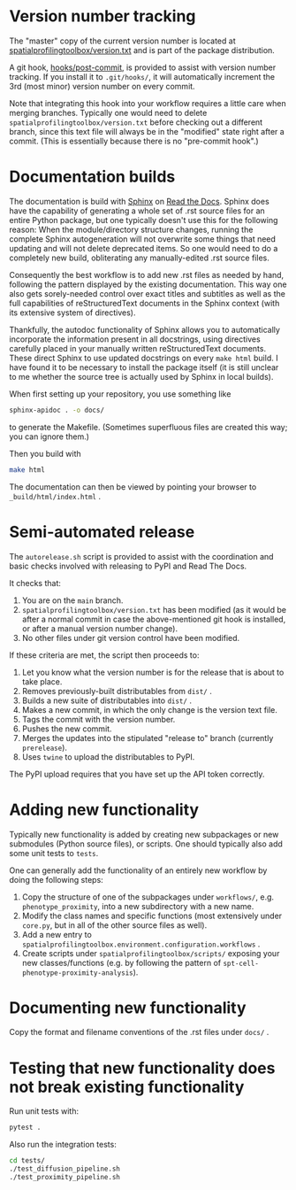 
Version number tracking
=======================
The "master" copy of the current version number is located at [spatialprofilingtoolbox/version.txt](spatialprofilingtoolbox/version.txt) and is part of the package distribution.

A git hook, [hooks/post-commit](hooks/post-commit), is provided to assist with version number tracking. If you install it to `.git/hooks/`, it will automatically increment the 3rd (most minor) version number on every commit.

Note that integrating this hook into your workflow requires a little care when merging branches. Typically one would need to delete `spatialprofilingtoolbox/version.txt` before checking out a different branch, since this text file will always be in the "modified" state right after a commit. (This is essentially because there is no "pre-commit hook".)


Documentation builds
====================
The documentation is build with [Sphinx](https://www.sphinx-doc.org/en/master/) on [Read the Docs](readthedocs.org). Sphinx does have the capability of generating a whole set of .rst source files for an entire Python package, but one typically doesn't use this for the following reason: When the module/directory structure changes, running the complete Sphinx autogeneration will not overwrite some things that need updating and will not delete deprecated items. So one would need to do a completely new build, obliterating any manually-edited .rst source files.

Consequently the best workflow is to add new .rst files as needed by hand, following the pattern displayed by the existing documentation. This way one also gets sorely-needed control over exact titles and subtitles as well as the full capabilities of reStructuredText documents in the Sphinx context (with its extensive system of directives).

Thankfully, the autodoc functionality of Sphinx allows you to automatically incorporate the information present in all docstrings, using directives carefully placed in your manually written reStructuredText documents. These direct Sphinx to use updated docstrings on every `make html` build. I have found it to be necessary to install the package itself (it is still unclear to me whether the source tree is actually used by Sphinx in local builds).

When first setting up your repository, you use something like

```bash
sphinx-apidoc . -o docs/
```

to generate the Makefile. (Sometimes superfluous files are created this way; you can ignore them.)

Then you build with

```bash
make html
```

The documentation can then be viewed by pointing your browser to `_build/html/index.html` .


Semi-automated release
======================
The `autorelease.sh` script is provided to assist with the coordination and basic checks involved with releasing to PyPI and Read The Docs.

It checks that:

1. You are on the `main` branch.
2. `spatialprofilingtoolbox/version.txt` has been modified (as it would be after a normal commit in case the above-mentioned git hook is installed, or after a manual version number change).
3. No other files under git version control have been modified.

If these criteria are met, the script then proceeds to:

1. Let you know what the version number is for the release that is about to take place.
2. Removes previously-built distributables from `dist/` .
3. Builds a new suite of distributables into `dist/` .
4. Makes a new commit, in which the only change is the version text file.
5. Tags the commit with the version number.
6. Pushes the new commit.
7. Merges the updates into the stipulated "release to" branch (currently `prerelease`).
8. Uses `twine` to upload the distributables to PyPI.

The PyPI upload requires that you have set up the API token correctly.


Adding new functionality
========================
Typically new functionality is added by creating new subpackages or new submodules (Python source files), or scripts. One should typically also add some unit tests to `tests`.

One can generally add the functionality of an entirely new workflow by doing the following steps:

1. Copy the structure of one of the subpackages under `workflows/`, e.g. `phenotype_proximity`, into a new subdirectory with a new name.
2. Modify the class names and specific functions (most extensively under `core.py`, but in all of the other source files as well).
3. Add a new entry to `spatialprofilingtoolbox.environment.configuration.workflows` .
4. Create scripts under `spatialprofilingtoolbox/scripts/` exposing your new classes/functions (e.g. by following the pattern of `spt-cell-phenotype-proximity-analysis`).


Documenting new functionality
=============================
Copy the format and filename conventions of the .rst files under `docs/` .


Testing that new functionality does not break existing functionality
====================================================================
Run unit tests with:

```bash
pytest .
```

Also run the integration tests:

```bash
cd tests/
./test_diffusion_pipeline.sh
./test_proximity_pipeline.sh
```
